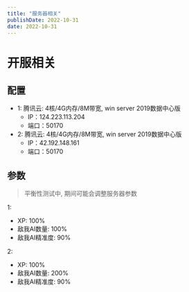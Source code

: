 ```yaml
---
title: "服务器相关"
publishDate: 2022-10-31
date: 2022-10-31
---
```


# 开服相关
## 配置

- 1: 腾讯云: 4核/4G内存/8M带宽, win server 2019数据中心版
   - IP：124.223.113.204
   - 端口：50170
- 2: 腾讯云: 4核/4G内存/8M带宽, win server 2019数据中心版
   - IP：42.192.148.161
   - 端口：50170

## 参数
> 平衡性测试中, 期间可能会调整服务器参数

1:

- XP: 100%
- 敌我AI数量: 100%
- 敌我AI精准度: 90%

2:

- XP: 100%
- 敌我AI数量: 200%
- 敌我AI精准度: 90%
